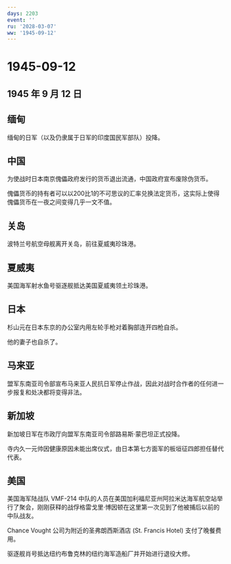 ```yaml
---
days: 2203
event: ''
ru: '2028-03-07'
ww: '1945-09-12'
---
```


# 1945-09-12

## 1945 年 9 月 12 日

## 缅甸

缅甸的日军（以及仍隶属于日军的印度国民军部队）投降。

## 中国

为使战时日本南京傀儡政府发行的货币退出流通，中国政府宣布废除伪货币。

傀儡货币的持有者可以以200比1的不可思议的汇率兑换法定货币，这实际上使得傀儡货币在一夜之间变得几乎一文不值。

## 关岛

波特兰号航空母舰离开关岛，前往夏威夷珍珠港。

## 夏威夷

美国海军射水鱼号驱逐舰抵达美国夏威夷领土珍珠港。

## 日本

杉山元在日本东京的办公室内用左轮手枪对着胸部连开四枪自杀。

他的妻子也自杀了。

## 马来亚

盟军东南亚司令部宣布马来亚人民抗日军停止作战，因此对战时合作者的任何进一步报复和处决都将变得非法。

## 新加坡

新加坡日军在市政厅向盟军东南亚司令部路易斯·蒙巴坦正式投降。

寺内久一元帅因健康原因未能出席仪式，由日本第七方面军的板垣征四郎担任替代代表。

## 美国

美国海军陆战队 VMF-214
中队的人员在美国加利福尼亚州阿拉米达海军航空站举行了聚会，刚刚获释的战俘格雷戈里·博因顿在这里第一次见到了他被捕后以前的中队战友。

Chance Vought 公司为附近的圣弗朗西斯酒店 (St. Francis Hotel)
支付了晚餐费用。

驱逐舰肖号抵达纽约布鲁克林的纽约海军造船厂并开始进行退役大修。